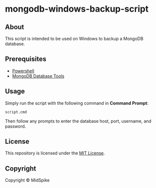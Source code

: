 # mongodb-windows-backup-script

## About
This script is intended to be used on Windows to backup a MongoDB database.

## Prerequisites
- [Powershell](https://github.com/PowerShell/PowerShell)
- [MongoDB Database Tools](https://docs.mongodb.com/database-tools/installation/installation-windows)

## Usage
Simply run the script with the following command in **Command Prompt**:
```
script.cmd
```
Then follow any prompts to enter the database host, port, username, and password.

## License
This repository is licensed under the [MIT License](./LICENSE.md).

## Copyright
Copyright © MidSpike
